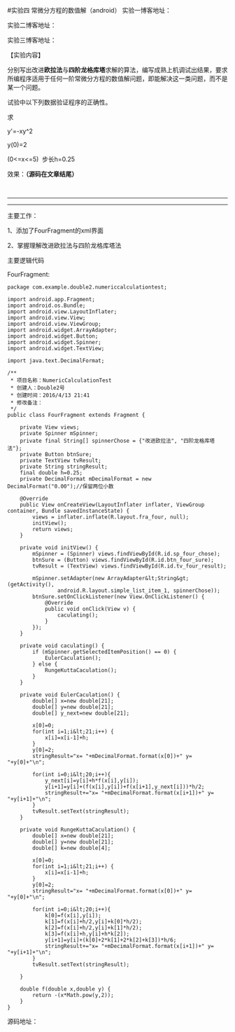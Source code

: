 #实验四 常微分方程的数值解（android）
实验一博客地址：

实验二博客地址：

实验三博客地址：



【实验内容】

分别写出改进**欧拉法**与**四阶龙格库塔**求解的算法，编写成熟上机调试出结果，要求所编程序适用于任何一阶常微分方程的数值解问题，即能解决这一类问题，而不是某一个问题。

试验中以下列数据验证程序的正确性。

求

y'=-xy^2

y(0)=2

(0&lt;=x&lt;=5)  步长h=0.25



效果：**（源码在文章结尾）**

**<img src="https://raw.githubusercontent.com/Double2hao/xujiajia_blog/main/img/16210039409840.png" alt="">  <img src="https://raw.githubusercontent.com/Double2hao/xujiajia_blog/main/img/16210039411961.png" alt="">**

****

****



主要工作：

1、添加了FourFragment的xml界面



2、掌握理解改进欧拉法与四阶龙格库塔法





主要逻辑代码

FourFragment:



```
package com.example.double2.numericcalculationtest;

import android.app.Fragment;
import android.os.Bundle;
import android.view.LayoutInflater;
import android.view.View;
import android.view.ViewGroup;
import android.widget.ArrayAdapter;
import android.widget.Button;
import android.widget.Spinner;
import android.widget.TextView;

import java.text.DecimalFormat;

/**
 * 项目名称：NumericCalculationTest
 * 创建人：Double2号
 * 创建时间：2016/4/13 21:41
 * 修改备注：
 */
public class FourFragment extends Fragment {

    private View views;
    private Spinner mSpinner;
    private final String[] spinnerChose = {"改进欧拉法", "四阶龙格库塔法"};
    private Button btnSure;
    private TextView tvResult;
    private String stringResult;
    final double h=0.25;
    private DecimalFormat mDecimalFormat = new DecimalFormat("0.00");//保留两位小数

    @Override
    public View onCreateView(LayoutInflater inflater, ViewGroup container, Bundle savedInstanceState) {
        views = inflater.inflate(R.layout.fra_four, null);
        initView();
        return views;
    }

    private void initView() {
        mSpinner = (Spinner) views.findViewById(R.id.sp_four_chose);
        btnSure = (Button) views.findViewById(R.id.btn_four_sure);
        tvResult = (TextView) views.findViewById(R.id.tv_four_result);

        mSpinner.setAdapter(new ArrayAdapter&lt;String&gt;(getActivity(),
                android.R.layout.simple_list_item_1, spinnerChose));
        btnSure.setOnClickListener(new View.OnClickListener() {
            @Override
            public void onClick(View v) {
                caculating();
            }
        });
    }

    private void caculating() {
        if (mSpinner.getSelectedItemPosition() == 0) {
            EulerCaculation();
        } else {
            RungeKuttaCaculation();
        }
    }

    private void EulerCaculation() {
        double[] x=new double[21];
        double[] y=new double[21];
        double[] y_next=new double[21];

        x[0]=0;
        for(int i=1;i&lt;21;i++) {
            x[i]=x[i-1]+h;
        }
        y[0]=2;
        stringResult="x= "+mDecimalFormat.format(x[0])+" y= "+y[0]+"\n";

        for(int i=0;i&lt;20;i++){
            y_next[i]=y[i]+h*f(x[i],y[i]);
            y[i+1]=y[i]+(f(x[i],y[i])+f(x[i+1],y_next[i]))*h/2;
            stringResult+="x= "+mDecimalFormat.format(x[i+1])+" y= "+y[i+1]+"\n";
        }
        tvResult.setText(stringResult);
    }

    private void RungeKuttaCaculation() {
        double[] x=new double[21];
        double[] y=new double[21];
        double[] k=new double[4];

        x[0]=0;
        for(int i=1;i&lt;21;i++) {
            x[i]=x[i-1]+h;
        }
        y[0]=2;
        stringResult="x= "+mDecimalFormat.format(x[0])+" y= "+y[0]+"\n";

        for(int i=0;i&lt;20;i++){
            k[0]=f(x[i],y[i]);
            k[1]=f(x[i]+h/2,y[i]+k[0]*h/2);
            k[2]=f(x[i]+h/2,y[i]+k[1]*h/2);
            k[3]=f(x[i]+h,y[i]+h*k[2]);
            y[i+1]=y[i]+(k[0]+2*k[1]+2*k[2]+k[3])*h/6;
            stringResult+="x= "+mDecimalFormat.format(x[i+1])+" y= "+y[i+1]+"\n";
        }
        tvResult.setText(stringResult);

    }

    double f(double x,double y) {
        return -(x*Math.pow(y,2));
    }
}

```

源码地址：
